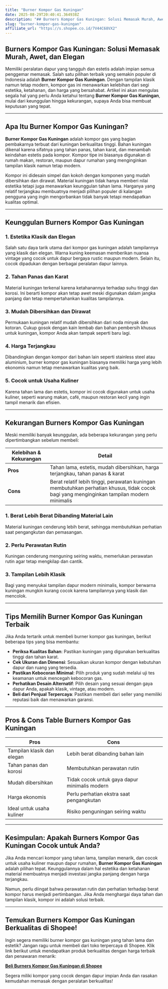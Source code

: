 ```yaml
---
title: "Burner Kompor Gas Kuningan"
date: 2025-08-29T20:40:41.364938Z
description: "## Burners Kompor Gas Kuningan: Solusi Memasak Murah, Awet, dan Elegan..."
slug: "burner-kompor-gas-kuningan"
affiliate_url: "https://s.shopee.co.id/7V44C68VX2"
---
```

## Burners Kompor Gas Kuningan: Solusi Memasak Murah, Awet, dan Elegan

Memiliki peralatan dapur yang tangguh dan estetis adalah impian semua penggemar memasak. Salah satu pilihan terbaik yang semakin populer di Indonesia adalah **Burner Kompor Gas Kuningan**. Dengan tampilan klasik namun tetap modern, kompor gas ini menawarkan kelebihan dari segi estetika, ketahanan, dan harga yang bersahabat. Artikel ini akan mengulas segala hal yang perlu Anda ketahui tentang **Burner Kompor Gas Kuningan**, mulai dari keunggulan hingga kekurangan, supaya Anda bisa membuat keputusan yang tepat.

---

## Apa Itu Burner Kompor Gas Kuningan?

**Burner Kompor Gas Kuningan** adalah kompor gas yang bagian pembakarnya terbuat dari kuningan berkualitas tinggi. Bahan kuningan dikenal karena sifatnya yang tahan panas, tahan karat, dan menambah keindahan estetis pada kompor. Kompor tipe ini biasanya digunakan di rumah makan, restoran, maupun dapur rumahan yang menginginkan tampilan klasik namun tetap modern.

Kompor ini didesain simpel dan kokoh dengan komponen yang mudah dibersihkan dan dirawat. Material kuningan tidak hanya memberi nilai estetika tetapi juga menawarkan keunggulan tahan lama. Harganya yang relatif terjangkau membuatnya menjadi pilihan populer di kalangan pengguna yang ingin mengorbankan tidak banyak tetapi mendapatkan kualitas optimal.

---

## Keunggulan Burners Kompor Gas Kuningan

### 1. Estetika Klasik dan Elegan
Salah satu daya tarik utama dari kompor gas kuningan adalah tampilannya yang klasik dan elegan. Warna kuning keemasan memberikan nuansa vintage yang cocok untuk dapur bergaya rustic maupun modern. Selain itu, cocok dipadukan dengan berbagai peralatan dapur lainnya.

### 2. Tahan Panas dan Karat
Material kuningan terkenal karena ketahanannya terhadap suhu tinggi dan korosi. Ini berarti kompor akan tetap awet meski digunakan dalam jangka panjang dan tetap mempertahankan kualitas tampilannya.

### 3. Mudah Dibersihkan dan Dirawat
Permukaan kuningan relatif mudah dibersihkan dari noda minyak dan kotoran. Cukup gosok dengan kain lembab dan bahan pembersih khusus untuk kuningan, kompor Anda akan tampak seperti baru lagi.

### 4. Harga Terjangkau
Dibandingkan dengan kompor dari bahan lain seperti stainless steel atau aluminium, burner kompor gas kuningan biasanya memiliki harga yang lebih ekonomis namun tetap menawarkan kualitas yang baik.

### 5. Cocok untuk Usaha Kuliner
Karena tahan lama dan estetis, kompor ini cocok digunakan untuk usaha kuliner, seperti warung makan, café, maupun restoran kecil yang ingin tampil menarik dan efisien.

---

## Kekurangan Burners Kompor Gas Kuningan

Meski memiliki banyak keunggulan, ada beberapa kekurangan yang perlu dipertimbangkan sebelum membeli:

| **Kelebihan & Kekurangan** | **Detail**                                                             |
|----------------------------|------------------------------------------------------------------------|
| **Pros**                  | Tahan lama, estetis, mudah dibersihkan, harga terjangkau, tahan panas & karat |
| **Cons**                  | Berat relatif lebih tinggi, perawatan kuningan membutuhkan perhatian khusus, tidak cocok bagi yang menginginkan tampilan modern minimalis |

### 1. Berat Lebih Berat Dibanding Material Lain
Material kuningan cenderung lebih berat, sehingga membutuhkan perhatian saat pengangkutan dan pemasangan.

### 2. Perlu Perawatan Rutin
Kuningan cenderung menguning seiring waktu, memerlukan perawatan rutin agar tetap mengkilap dan cantik.

### 3. Tampilan Lebih Klasik
Bagi yang menyukai tampilan dapur modern minimalis, kompor berwarna kuningan mungkin kurang cocok karena tampilannya yang klasik dan mencolok.

---

## Tips Memilih Burner Kompor Gas Kuningan Terbaik

Jika Anda tertarik untuk membeli burner kompor gas kuningan, berikut beberapa tips yang bisa membantu:

- **Periksa Kualitas Bahan**: Pastikan kuningan yang digunakan berkualitas tinggi dan tahan karat.
- **Cek Ukuran dan Dimensi**: Sesuaikan ukuran kompor dengan kebutuhan dapur dan ruang yang tersedia.
- **Pastikan Kebocoran Minimal**: Pilih produk yang sudah melalui uji tes keamanan untuk mencegah kebocoran gas.
- **Perhatikan Desain Alternatif**: Pilih desain yang sesuai dengan gaya dapur Anda, apakah klasik, vintage, atau modern.
- **Beli dari Penjual Terpercaya**: Pastikan membeli dari seller yang memiliki reputasi baik dan menawarkan garansi.

---

## Pros & Cons Table Burners Kompor Gas Kuningan

| **Pros** | **Cons** |
|--------------------------|------------------------------|
| Tampilan klasik dan elegan | Lebih berat dibanding bahan lain |
| Tahan panas dan korosi | Membutuhkan perawatan rutin |
| Mudah dibersihkan | Tidak cocok untuk gaya dapur minimalis modern |
| Harga ekonomis | Perlu perhatian ekstra saat pengangkutan |
| Ideal untuk usaha kuliner | Risiko penguningan seiring waktu |

---

## Kesimpulan: Apakah Burners Kompor Gas Kuningan Cocok untuk Anda?

Jika Anda mencari kompor yang tahan lama, tampilan menarik, dan cocok untuk usaha kuliner maupun dapur rumahan, **Burner Kompor Gas Kuningan** adalah pilihan tepat. Keunggulannya dalam hal estetika dan ketahanan material membuatnya menjadi investasi jangka panjang dengan harga terjangkau.

Namun, perlu diingat bahwa perawatan rutin dan perhatian terhadap berat kompor harus menjadi pertimbangan. Jika Anda menghargai daya tahan dan tampilan klasik, kompor ini adalah solusi terbaik.

---

## Temukan Burners Kompor Gas Kuningan Berkualitas di Shopee!

Ingin segera memiliki burner kompor gas kuningan yang tahan lama dan estetik? Jangan ragu untuk membeli dari toko terpercaya di Shopee. Klik link berikut untuk mendapatkan produk berkualitas dengan harga terbaik dan penawaran menarik:

[**Beli Burners Kompor Gas Kuningan di Shopee**](https://s.shopee.co.id/7V44C68VX2)

Segera miliki kompor yang cocok dengan dapur impian Anda dan rasakan kemudahan memasak dengan peralatan berkualitas!